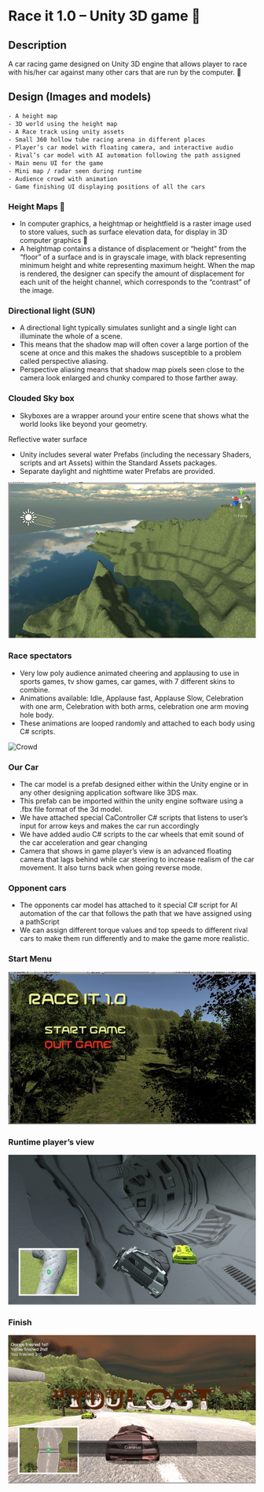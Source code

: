# Race it 1.0 – Unity 3D game  

## Description
A car racing game designed on Unity 3D engine that allows player to race with his/her car against many other cars that are run by the computer.  

## Design (Images and models) 
    - A height map 
    - 3D world using the height map 
    - A Race track using unity assets 
    - Small 360 hollow tube racing arena in different places 
    - Player’s car model with floating camera, and interactive audio 
    - Rival’s car model with AI automation following the path assigned 
    - Main menu UI for the game 
    - Mini map / radar seen during runtime 
    - Audience crowd with animation 
    - Game finishing UI displaying positions of all the cars

### Height Maps 
- In computer graphics, a heightmap or heightfield is a raster image used to store values, such as surface elevation data, for display in 3D computer graphics 
- A heightmap contains a distance of displacement or “height” from the “floor” of a surface and is in grayscale image, with black representing minimum height and white representing maximum height. When the map is rendered, the designer can specify the amount of displacement for each unit of the height channel, which corresponds to the “contrast” of the image. 

### Directional light (SUN) 
- A directional light typically simulates sunlight and a single light can illuminate the whole of a scene.
- This means that the shadow map will often cover a large portion of the scene at once and this makes the shadows susceptible to a problem called perspective aliasing. 
- Perspective aliasing means that shadow map pixels seen close to the camera look enlarged and chunky compared to those farther away.

### Clouded Sky box
- Skyboxes are a wrapper around your entire scene that shows what the world looks like beyond your geometry.

Reflective water surface
- Unity includes several water Prefabs (including the necessary Shaders, scripts and art Assets) within the Standard Assets packages.
- Separate daylight and nighttime water Prefabs are provided. 

![Sun](Sun.png)

### Race spectators
- Very low poly audience animated cheering and applausing to use in sports games, tv show games, car games, with 7 different skins to combine.
- Animations available: Idle, Applause fast, Applause Slow, Celebration with one arm, Celebration with both arms, celebration one arm moving hole body.
- These animations are looped randomly and attached to each body using C# scripts.

![Crowd](Crown.png)

### Our Car
- The car model is a prefab designed either within the Unity engine or in any other designing application software like 3DS max.
- This prefab can be imported within the unity engine software using a .fbx file format of the 3d model.
- We have attached special CaController C# scripts that listens to user’s input for arrow keys and makes the car run accordingly
- We have added audio C# scripts to the car wheels that emit sound of the car acceleration and gear changing
- Camera that shows in game player’s view is an advanced floating camera that lags behind while car steering to increase realism of the car movement. It also turns back when going reverse mode.

### Opponent cars
- The opponents car model has attached to it special C# script for AI automation of the car that follows the path that we have
assigned using a pathScript
- We can assign different torque values and top speeds to different rival cars to make them run differently and to make the game
more realistic.

### Start Menu

![Start](Start.png)

### Runtime player’s view

![Runtime](Runtime.png)

### Finish

![Finish](Finish.png)
